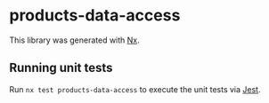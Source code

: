 
# products-data-access

This library was generated with [Nx](https://nx.dev).

## Running unit tests

Run `nx test products-data-access` to execute the unit tests via [Jest](https://jestjs.io).

